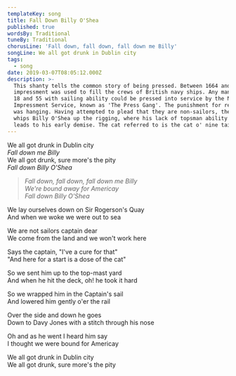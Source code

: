 ```yaml
---
templateKey: song
title: Fall Down Billy O'Shea
published: true
wordsBy: Traditional
tuneBy: Traditional
chorusLine: 'Fall down, fall down, fall down me Billy'
songLine: We all got drunk in Dublin city
tags:
  - song
date: 2019-03-07T08:05:12.000Z
description: >-
  This shanty tells the common story of being pressed. Between 1664 and 1814,
  impressment was used to fill the crews of British navy ships. Any man between
  18 and 55 with sailing ability could be pressed into service by the Navy
  Impressment Service, known as 'The Press Gang'. The punishment for refusing
  was hanging. Having attempted to plead that they are non-sailors, the captain
  whips Billy O'Shea up the rigging, where his lack of topsman ability soon
  leads to his early demise. The cat referred to is the cat o' nine tails.
---
```

We all got drunk in Dublin city\
_Fall down me Billy_\
We all got drunk, sure more's the pity\
_Fall down Billy O'Shea_

> _Fall down, fall down, fall down me Billy_\
> _We're bound away for Americay_\
> _Fall down Billy O'Shea_

We lay ourselves down on Sir Rogerson's Quay\
And when we woke we were out to sea

We are not sailors captain dear\
We come from the land and we won't work here

Says the captain, "I've a cure for that"\
"And here for a start is a dose of the cat"

So we sent him up to the top-mast yard\
And when he hit the deck, oh! he took it hard

So we wrapped him in the Captain's sail\
And lowered him gently o'er the rail

Over the side and down he goes\
Down to Davy Jones with a stitch through his nose

Oh and as he went I heard him say\
I thought we were bound for Americay

We all got drunk in Dublin city\
We all got drunk, sure more's the pity
